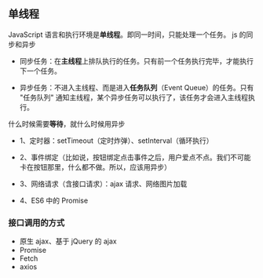 ## 单线程
JavaScript 语言和执行环境是**单线程**。即同一时间，只能处理一个任务。
js 的同步和异步
-   同步任务：在**主线程**上排队执行的任务。只有前一个任务执行完毕，才能执行下一个任务。
    
-   异步任务：不进入主线程、而是进入**任务队列**（Event Queue）的任务。只有 "任务队列" 通知主线程，某个异步任务可以执行了，该任务才会进入主线程执行。

什么时候需要**等待**，就什么时候用异步
-   1、定时器：setTimeout（定时炸弹）、setInterval（循环执行）
    
-   2、事件绑定（比如说，按钮绑定点击事件之后，用户爱点不点。我们不可能卡在按钮那里，什么都不做。所以，应该用异步）
    
-   3、网络请求（含接口请求）：ajax 请求、网络图片加载
    
-   4、ES6 中的 Promise

###   接口调用的方式
-   原生 ajax、基于 jQuery 的 ajax
-   Promise
-   Fetch
-   axios